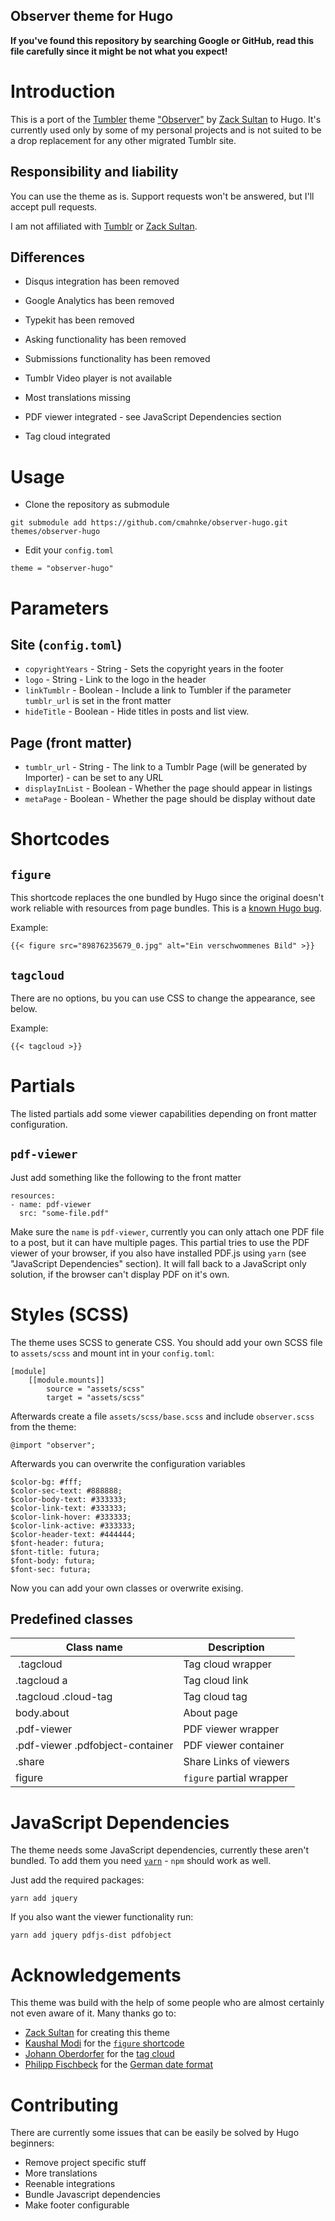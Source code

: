 Observer theme for Hugo
-----------------------
**If you've found this repository by searching Google or GitHub, read this file carefully since it might be not what you expect!**

# Introduction

This is a port of the [Tumbler](https://www.tumblr.com/) theme ["Observer"](https://www.tumblr.com/theme/36900) by [Zack Sultan](https://blog.zacksultan.com/) to Hugo. It's currently used only by some of my personal projects and is not suited to be a drop replacement for any other migrated Tumblr site.

## Responsibility and liability

You can use the theme as is. Support requests won't be answered, but I'll accept pull requests.

I am not affiliated with [Tumblr](https://www.tumblr.com/) or [Zack Sultan](https://blog.zacksultan.com/).

## Differences

* Disqus integration has been removed
* Google Analytics has been removed
* Typekit has been removed
* Asking functionality has been removed
* Submissions functionality has been removed
* Tumblr Video player is not available
* Most translations missing

* PDF viewer integrated - see JavaScript Dependencies section
* Tag cloud integrated

# Usage

* Clone the repository as submodule

```
git submodule add https://github.com/cmahnke/observer-hugo.git themes/observer-hugo
```

* Edit your `config.toml`

```
theme = "observer-hugo"
```

# Parameters

## Site (`config.toml`)

* `copyrightYears` - String - Sets the copyright years in the footer
* `logo` - String - Link to the logo in the header
* `linkTumblr`  - Boolean - Include a link to Tumbler if the parameter `tumblr_url` is set in the front matter
* `hideTitle`  - Boolean - Hide titles in posts and list view.

## Page (front matter)

* `tumblr_url` - String - The link to a Tumblr Page (will be generated by Importer) - can be set to any URL
* `displayInList` - Boolean - Whether the page should appear in listings
* `metaPage` - Boolean - Whether the page should be display without date

# Shortcodes

## `figure`

This shortcode replaces the one bundled by Hugo since the original doesn't work reliable with resources from page bundles. This is a [known Hugo bug](https://github.com/gohugoio/hugo/issues/4562).

Example:

```
{{< figure src="89876235679_0.jpg" alt="Ein verschwommenes Bild" >}}
```

## `tagcloud`

There are no options, bu you can use CSS to change the appearance, see below.

Example:
```
{{< tagcloud >}}
```

# Partials

The listed partials add some viewer capabilities depending on front matter configuration.

## `pdf-viewer`

Just add something like the following to the front matter

```
resources:
- name: pdf-viewer
  src: "some-file.pdf"
```

Make sure the `name` is `pdf-viewer`, currently you can only attach one PDF file to a post, but it can have multiple pages.
This partial tries to use the PDF viewer of your browser, if you also have installed PDF.js using `yarn` (see "JavaScript Dependencies" section). It will fall back to a JavaScript only solution, if the browser can't display PDF on it's own.

# Styles (SCSS)

The theme uses SCSS to generate CSS. You should add your own SCSS file to `assets/scss` and mount int in your `config.toml`:

```
[module]
    [[module.mounts]]
        source = "assets/scss"
        target = "assets/scss"
```

Afterwards create a file `assets/scss/base.scss` and include `observer.scss` from the theme:

```
@import "observer";
```

Afterwards you can overwrite the configuration variables

```
$color-bg: #fff;
$color-sec-text: #888888;
$color-body-text: #333333;
$color-link-text: #333333;
$color-link-hover: #333333;
$color-link-active: #333333;
$color-header-text: #444444;
$font-header: futura;
$font-title: futura;
$font-body: futura;
$font-sec: futura;
```

Now you can add your own classes or overwrite exising.

## Predefined classes

| Class name                         | Description                           |
|------------------------------------|---------------------------------------|
| .tagcloud                          | Tag cloud wrapper                     |
| .tagcloud a                        | Tag cloud link                        |
| .tagcloud .cloud-tag               | Tag cloud tag                         |
| body.about                         | About page                            |
| .pdf-viewer                        | PDF viewer wrapper                    |
| .pdf-viewer .pdfobject-container   | PDF viewer container                  |
| .share                             | Share Links of viewers                |
| figure                             | `figure` partial wrapper              |

# JavaScript Dependencies

The theme needs some JavaScript dependencies, currently these aren't bundled. To add them you need [`yarn`](https://classic.yarnpkg.com/en/) - `npm` should work as well.

Just add the required packages:

```
yarn add jquery
```

If you also want the viewer functionality run:

```
yarn add jquery pdfjs-dist pdfobject
```

# Acknowledgements

This theme was build with the help of some people who are almost certainly not even aware of it. Many thanks go to:

* [Zack Sultan](https://blog.zacksultan.com/) for creating this theme
* [Kaushal Modi](https://gitlab.com/kaushalmodi) for the [`figure` shortcode](https://gitlab.com/kaushalmodi/hugo-theme-refined/blob/master/layouts/shortcodes/figure.html)
* [Johann Oberdorfer](http://www.johann-oberdorfer.eu) for the [tag cloud](http://www.johann-oberdorfer.eu/blog/2020/02/23/20-02-23_tag_cloud_for_hugo/)
* [Philipp Fischbeck](https://pfischbeck.de/en/) for the [German date format](https://pfischbeck.de/en/posts/multilingual-dates-in-hugo/)

# Contributing

There are currently some issues that can be easily be solved by Hugo beginners:

* Remove project specific stuff
* More translations
* Reenable integrations
* Bundle Javascript dependencies
* Make footer configurable
